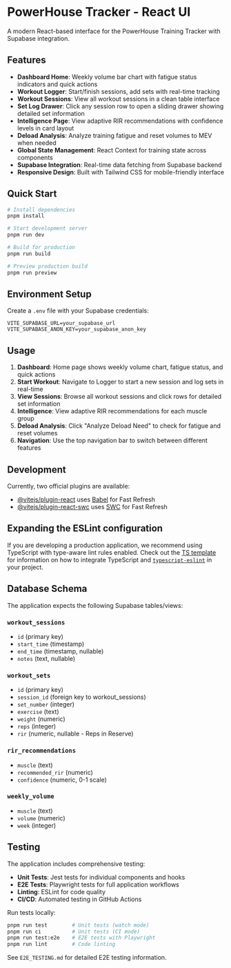 # PowerHouse Tracker - React UI

A modern React-based interface for the PowerHouse Training Tracker with Supabase integration.

## Features

- **Dashboard Home**: Weekly volume bar chart with fatigue status indicators and quick actions
- **Workout Logger**: Start/finish sessions, add sets with real-time tracking
- **Workout Sessions**: View all workout sessions in a clean table interface
- **Set Log Drawer**: Click any session row to open a sliding drawer showing detailed set information
- **Intelligence Page**: View adaptive RIR recommendations with confidence levels in card layout
- **Deload Analysis**: Analyze training fatigue and reset volumes to MEV when needed
- **Global State Management**: React Context for training state across components
- **Supabase Integration**: Real-time data fetching from Supabase backend
- **Responsive Design**: Built with Tailwind CSS for mobile-friendly interface

## Quick Start

```bash
# Install dependencies
pnpm install

# Start development server
pnpm run dev

# Build for production
pnpm run build

# Preview production build
pnpm run preview
```

## Environment Setup

Create a `.env` file with your Supabase credentials:

```
VITE_SUPABASE_URL=your_supabase_url
VITE_SUPABASE_ANON_KEY=your_supabase_anon_key
```

## Usage

1. **Dashboard**: Home page shows weekly volume chart, fatigue status, and quick actions
2. **Start Workout**: Navigate to Logger to start a new session and log sets in real-time
3. **View Sessions**: Browse all workout sessions and click rows for detailed set information
4. **Intelligence**: View adaptive RIR recommendations for each muscle group
5. **Deload Analysis**: Click "Analyze Deload Need" to check for fatigue and reset volumes
6. **Navigation**: Use the top navigation bar to switch between different features

## Development

Currently, two official plugins are available:

- [@vitejs/plugin-react](https://github.com/vitejs/vite-plugin-react/blob/main/packages/plugin-react) uses [Babel](https://babeljs.io/) for Fast Refresh
- [@vitejs/plugin-react-swc](https://github.com/vitejs/vite-plugin-react/blob/main/packages/plugin-react-swc) uses [SWC](https://swc.rs/) for Fast Refresh

## Expanding the ESLint configuration

If you are developing a production application, we recommend using TypeScript with type-aware lint rules enabled. Check out the [TS template](https://github.com/vitejs/vite/tree/main/packages/create-vite/template-react-ts) for information on how to integrate TypeScript and [`typescript-eslint`](https://typescript-eslint.io) in your project.

## Database Schema

The application expects the following Supabase tables/views:

### `workout_sessions`
- `id` (primary key)
- `start_time` (timestamp)
- `end_time` (timestamp, nullable)
- `notes` (text, nullable)

### `workout_sets` 
- `id` (primary key)
- `session_id` (foreign key to workout_sessions)
- `set_number` (integer)
- `exercise` (text)
- `weight` (numeric)
- `reps` (integer)
- `rir` (numeric, nullable - Reps in Reserve)

### `rir_recommendations`
- `muscle` (text)
- `recommended_rir` (numeric)
- `confidence` (numeric, 0-1 scale)

### `weekly_volume` 
- `muscle` (text)
- `volume` (numeric)
- `week` (integer)

## Testing

The application includes comprehensive testing:

- **Unit Tests**: Jest tests for individual components and hooks
- **E2E Tests**: Playwright tests for full application workflows  
- **Linting**: ESLint for code quality
- **CI/CD**: Automated testing in GitHub Actions

Run tests locally:
```bash
pnpm run test        # Unit tests (watch mode)
pnpm run ci          # Unit tests (CI mode)  
pnpm run test:e2e    # E2E tests with Playwright
pnpm run lint        # Code linting
```

See `E2E_TESTING.md` for detailed E2E testing information.
